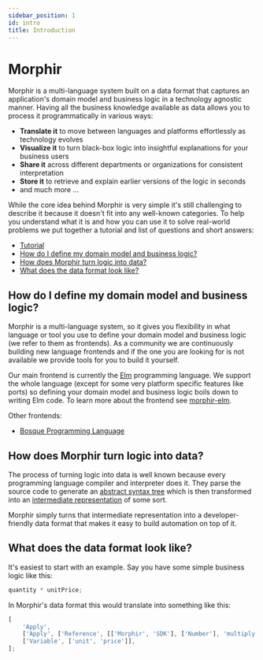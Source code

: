 ```yaml
---
sidebar_position: 1
id: intro
title: Introduction
---
```


# Morphir

Morphir is a multi-language system built on a data format that captures an application's domain model and business logic
in a technology agnostic manner. Having all the business knowledge available as data allows you to process it
programmatically in various ways:

-   **Translate it** to move between languages and platforms effortlessly as technology evolves
-   **Visualize it** to turn black-box logic into insightful explanations for your business users
-   **Share it** across different departments or organizations for consistent interpretation
-   **Store it** to retrieve and explain earlier versions of the logic in seconds
-   and much more ...

While the core idea behind Morphir is very simple it's still challenging to describe it because it doesn't fit into
any well-known categories. To help you understand what it is and how you can use it to solve real-world problems we
put together a tutorial and list of questions and short answers:

-   [Tutorial](https://github.com/stephengoldbaum/morphir-examples/tree/master/tutorial)
-   [How do I define my domain model and business logic?](#how-do-I-define-my-domain-model-and-business-logic)
-   [How does Morphir turn logic into data?](#how-does-morphir-turn-logic-into-data)
-   [What does the data format look like?](#what-does-the-data-format-look-like)

## How do I define my domain model and business logic?

Morphir is a multi-language system, so it gives you flexibility in what language or tool you use to define your
domain model and business logic (we refer to them as frontends). As a community we are continuously building new
language frontends and if the one you are looking for is not available we provide tools for you to build it yourself.

Our main frontend is currently the [Elm](https://elm-lang.org/) programming language. We support the whole language
(except for some very platform specific features like ports) so defining your domain model and business logic boils down
to writing Elm code. To learn more about the frontend see [morphir-elm](https://github.com/Morgan-Stanley/morphir-elm).

Other frontends:

-   [Bosque Programming Language](https://github.com/Morgan-Stanley/morphir-bosque)

## How does Morphir turn logic into data?

The process of turning logic into data is well known because every programming language compiler and interpreter does
it. They parse the source code to generate an [abstract syntax tree](https://en.wikipedia.org/wiki/Abstract_syntax_tree)
which is then transformed into an [intermediate representation](https://en.wikipedia.org/wiki/Intermediate_representation) of some sort.

Morphir simply turns that intermediate representation into a developer-friendly data format that makes it easy to build
automation on top of it.

## What does the data format look like?

It's easiest to start with an example. Say you have some simple business logic like this:

```javascript
quantity * unitPrice;
```

In Morphir's data format this would translate into something like this:

```javascript
[
    'Apply',
    ['Apply', ['Reference', [['Morphir', 'SDK'], ['Number'], 'multiply']], ['Variable', ['quantity']]],
    ['Variable', ['unit', 'price']],
];
```

<!--
# Further reading

## Introduction and Background

-   [Background](background)
-   [Community](morphir_community)
-   [What's it all about?](whats_it_about)
-   [Working Across Technologies](work_across_languages_and_platforms)
-   [Why we use Functional Programming?](why_functional_programming)

## Using Morphir

-   [What Makes a Good Model](what-makes-a-good-domain-model)
-   [Development Automation (Dev Bots)](dev_bots)
-   [Modeling an Application](application_modeling)
-   [Modeling Decision Tables](https://github.com/finos/morphir-examples/tree/master/src/Morphir/Sample/Rules)
-   [Modeling for database developers](modeling/modeling-for-database-developers.md)

## Applicability

-   [Sharing Business Logic Across Application Boundaries](shared_logic_modeling)
-   [Regulatory Technology](regtech_modeling) -->
